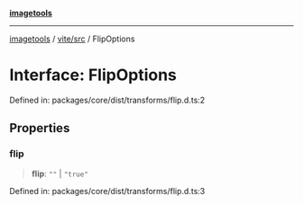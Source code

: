 [**imagetools**](../../../README.md)

***

[imagetools](../../../modules.md) / [vite/src](../README.md) / FlipOptions

# Interface: FlipOptions

Defined in: packages/core/dist/transforms/flip.d.ts:2

## Properties

### flip

> **flip**: `""` \| `"true"`

Defined in: packages/core/dist/transforms/flip.d.ts:3
